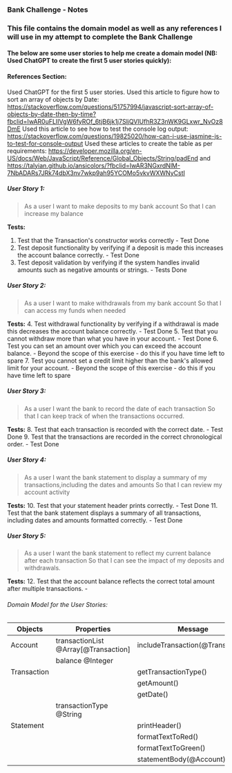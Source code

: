 ### Bank Challenge - Notes

### This file contains the domain model as well as any references I will use in  my attempt to complete the Bank Challenge

#### The below are some user stories to help me create a domain model (NB: Used ChatGPT to create the first 5 user stories quickly):

#### References Section:
Used ChatGPT for the first 5 user stories.
Used this article to figure how to sort an array of objects by Date: https://stackoverflow.com/questions/51757994/javascript-sort-array-of-objects-by-date-then-by-time?fbclid=IwAR0uFLIIVgW6fyROf_6tjB6jk1j7SljQVIUfhR3Z3nWK9GLxwr_NvOz8DmE
Used this article to see how to test the console log output: https://stackoverflow.com/questions/19825020/how-can-i-use-jasmine-js-to-test-for-console-output
Used these articles to create the table as per requirements: https://developer.mozilla.org/en-US/docs/Web/JavaScript/Reference/Global_Objects/String/padEnd and https://talyian.github.io/ansicolors/?fbclid=IwAR3NGxrdNlM-7NbADARs7JRk74dbX3nv7wkp9ah95YCOMo5vkvWXWNyCstI

##### User Story 1:
> As a user 
> I want to make deposits to my bank account
> So that I can increase my balance

**Tests:**
1. Test that the Transaction's constructor works correctly - Test Done
2. Test deposit functionality by verifying if a deposit is made this increases the account balance correctly. - Test Done
3. Test deposit validation by verifying if the system handles invalid amounts such as negative amounts or strings. - Tests Done


##### User Story 2:
> As a user
> I want to make withdrawals from my bank account
> So that I can access my funds when needed

**Tests:**
4. Test withdrawal functionality by verifying if a withdrawal is made this decreases the account balance correctly. - Test Done
5. Test that you cannot withdraw more than what you have in your account. - Test Done
6. Test you can set an amount over which you can exceed the account balance. - Beyond the scope of this exercise - do this if you have time left to spare
7. Test you cannot set a credit limit higher than the bank's allowed limit for your account. - Beyond the scope of this exercise - do this if you have time left to spare


##### User Story 3:
> As a user 
> I want the bank to record the date of each transaction
> So that I can keep track of when the transactions occurred.

**Tests:**
8. Test that each transaction is recorded with the correct date. - Test Done
9. Test that the transactions are recorded in the correct chronological order. - Test Done


##### User Story 4:
> As a user
> I want the bank statement to display a summary of my transactions,including the dates and amounts
> So that I can review my account activity

**Tests:**
10. Test that your statement header prints correctly. - Test Done
11. Test that the bank statement displays a summary of all transactions, including dates and amounts formatted correctly. - Test Done


##### User Story 5:
> As a user 
> I want the bank statement to reflect my current balance after each transaction
> So that I can see the impact of my deposits and withdrawals.

**Tests:**
12. Test that the account balance reflects the correct total amount after multiple transactions. - 


###### Domain Model for the User Stories:

| Objects       | Properties                           | Message                           | Output           |
| ------------- | ------------------------------------ | --------------------------------- | ---------------- |
| Account       | transactionList @Array[@Transaction] | includeTransaction(@Transaction)  | @Void            |
|               | balance @Integer                     |                                   | @Number          |
| Transaction   |                                      | getTransactionType()              | @transactionType |
|               |                                      | getAmount()                       | @Number          |
|               |                                      | getDate()                         | @Date            |
|               | transactionType @String              |                                   | @String          |
| Statement     |                                      | printHeader()                     | @String          |
|               |                                      | formatTextToRed()                 | @Void            |
|               |                                      | formatTextToGreen()               | @Void            |
|               |                                      | statementBody(@Account)           | @String          |
















